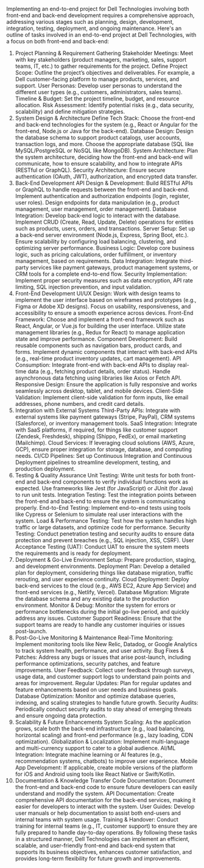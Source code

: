 Implementing an end-to-end project for Dell Technologies involving both front-end and back-end development requires a comprehensive approach, addressing various stages such as planning, design, development, integration, testing, deployment, and ongoing maintenance. Here's an outline of tasks involved in an end-to-end project at Dell Technologies, with a focus on both front-end and back-end:

1. Project Planning & Requirement Gathering
Stakeholder Meetings: Meet with key stakeholders (product managers, marketing, sales, support teams, IT, etc.) to gather requirements for the project.
Define Project Scope: Outline the project’s objectives and deliverables. For example, a Dell customer-facing platform to manage products, services, and support.
User Personas: Develop user personas to understand the different user types (e.g., customers, administrators, sales teams).
Timeline & Budget: Set the project timeline, budget, and resource allocation.
Risk Assessment: Identify potential risks (e.g., data security, scalability) and define mitigation strategies.
2. System Design & Architecture
Define Tech Stack: Choose the front-end and back-end technologies for the system (e.g., React or Angular for the front-end, Node.js or Java for the back-end).
Database Design: Design the database schema to support product catalogs, user accounts, transaction logs, and more. Choose the appropriate database (SQL like MySQL/PostgreSQL or NoSQL like MongoDB).
System Architecture: Plan the system architecture, deciding how the front-end and back-end will communicate, how to ensure scalability, and how to integrate APIs (RESTful or GraphQL).
Security Architecture: Ensure secure authentication (OAuth, JWT), authorization, and encrypted data transfer.
3. Back-End Development
API Design & Development:
Build RESTful APIs or GraphQL to handle requests between the front-end and back-end.
Implement authentication and authorization endpoints (login, register, user roles).
Design endpoints for data manipulation (e.g., product management, user management, order management).
Database Integration:
Develop back-end logic to interact with the database.
Implement CRUD (Create, Read, Update, Delete) operations for entities such as products, users, orders, and transactions.
Server Setup:
Set up a back-end server environment (Node.js, Express, Spring Boot, etc.).
Ensure scalability by configuring load balancing, clustering, and optimizing server performance.
Business Logic: Develop core business logic, such as pricing calculations, order fulfillment, or inventory management, based on requirements.
Data Integration: Integrate third-party services like payment gateways, product management systems, or CRM tools for a complete end-to-end flow.
Security Implementation: Implement proper security measures such as data encryption, API rate limiting, SQL injection prevention, and input validation.
4. Front-End Development
UI/UX Design:
Work with design teams to implement the user interface based on wireframes and prototypes (e.g., Figma or Adobe XD designs).
Focus on usability, responsiveness, and accessibility to ensure a smooth experience across devices.
Front-End Framework:
Choose and implement a front-end framework such as React, Angular, or Vue.js for building the user interface.
Utilize state management libraries (e.g., Redux for React) to manage application state and improve performance.
Component Development:
Build reusable components such as navigation bars, product cards, and forms.
Implement dynamic components that interact with back-end APIs (e.g., real-time product inventory updates, cart management).
API Consumption:
Integrate front-end with back-end APIs to display real-time data (e.g., fetching product details, order status).
Handle asynchronous data fetching using libraries like Axios or Fetch API.
Responsive Design: Ensure the application is fully responsive and works seamlessly across desktop, tablet, and mobile devices.
Client-Side Validation: Implement client-side validation for form inputs, like email addresses, phone numbers, and credit card details.
5. Integration with External Systems
Third-Party APIs: Integrate with external systems like payment gateways (Stripe, PayPal), CRM systems (Salesforce), or inventory management tools.
SaaS Integration: Integrate with SaaS platforms, if required, for things like customer support (Zendesk, Freshdesk), shipping (Shippo, FedEx), or email marketing (Mailchimp).
Cloud Services: If leveraging cloud solutions (AWS, Azure, GCP), ensure proper integration for storage, database, and computing needs.
CI/CD Pipelines: Set up Continuous Integration and Continuous Deployment pipelines to streamline development, testing, and production deployment.
6. Testing & Quality Assurance
Unit Testing:
Write unit tests for both front-end and back-end components to verify individual functions work as expected.
Use frameworks like Jest (for JavaScript) or JUnit (for Java) to run unit tests.
Integration Testing: Test the integration points between the front-end and back-end to ensure the system is communicating properly.
End-to-End Testing: Implement end-to-end tests using tools like Cypress or Selenium to simulate real user interactions with the system.
Load & Performance Testing: Test how the system handles high traffic or large datasets, and optimize code for performance.
Security Testing: Conduct penetration testing and security audits to ensure data protection and prevent breaches (e.g., SQL injection, XSS, CSRF).
User Acceptance Testing (UAT): Conduct UAT to ensure the system meets the requirements and is ready for deployment.
7. Deployment & Go-Live
Environment Setup: Prepare production, staging, and development environments.
Deployment Plan: Develop a detailed plan for deployment, considering things like database migration, traffic rerouting, and user experience continuity.
Cloud Deployment: Deploy back-end services to the cloud (e.g., AWS EC2, Azure App Service) and front-end services (e.g., Netlify, Vercel).
Database Migration: Migrate the database schema and any existing data to the production environment.
Monitor & Debug: Monitor the system for errors or performance bottlenecks during the initial go-live period, and quickly address any issues.
Customer Support Readiness: Ensure that the support teams are ready to handle any customer inquiries or issues post-launch.
8. Post-Go-Live Monitoring & Maintenance
Real-Time Monitoring: Implement monitoring tools like New Relic, Datadog, or Google Analytics to track system health, performance, and user activity.
Bug Fixes & Patches: Address any bugs or issues that arise post-launch, including performance optimizations, security patches, and feature improvements.
User Feedback: Collect user feedback through surveys, usage data, and customer support logs to understand pain points and areas for improvement.
Regular Updates: Plan for regular updates and feature enhancements based on user needs and business goals.
Database Optimization: Monitor and optimize database queries, indexing, and scaling strategies to handle future growth.
Security Audits: Periodically conduct security audits to stay ahead of emerging threats and ensure ongoing data protection.
9. Scalability & Future Enhancements
System Scaling: As the application grows, scale both the back-end infrastructure (e.g., load balancing, horizontal scaling) and front-end performance (e.g., lazy loading, CDN optimization).
Globalization & Localization: Implement multi-language and multi-currency support to cater to a global audience.
AI/ML Integration: Integrate machine learning or AI features (e.g., recommendation systems, chatbots) to improve user experience.
Mobile App Development: If applicable, create mobile versions of the platform for iOS and Android using tools like React Native or Swift/Kotlin.
10. Documentation & Knowledge Transfer
Code Documentation: Document the front-end and back-end code to ensure future developers can easily understand and modify the system.
API Documentation: Create comprehensive API documentation for the back-end services, making it easier for developers to interact with the system.
User Guides: Develop user manuals or help documentation to assist both end-users and internal teams with system usage.
Training & Handover: Conduct training for internal teams (e.g., IT, customer support) to ensure they are fully prepared to handle day-to-day operations.
By following these tasks in a structured manner, Dell Technologies can implement an efficient, scalable, and user-friendly front-end and back-end system that supports its business objectives, enhances customer satisfaction, and provides long-term flexibility for future growth and improvements.



